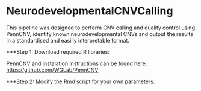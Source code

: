 # NeurodevelopmentalCNVCalling

This pipeline was designed to perform CNV calling and quality control using PennCNV, identify known neurodevelopmental CNVs and output the results in a standardised and easilly interpretable format.

***Step 1: Download required R libraries:



PennCNV and instalation instructions can be found here: https://github.com/WGLab/PennCNV

***Step 2: Modify the Rmd script for your own parameters.  
